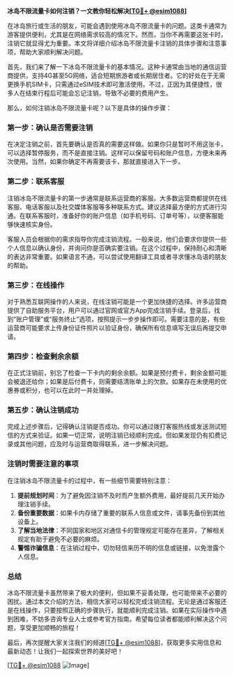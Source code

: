 **冰岛不限流量卡如何注销？一文教你轻松解决[[TG💪+ @esim1088](https://t.me/s/esim1088)]**

在冰岛旅行或生活的朋友，可能会遇到使用冰岛不限流量卡的问题。这类卡通常为游客提供便利，尤其是在网络需求较高的情况下。然而，当你不再需要这张卡时，注销它就显得尤为重要。本文将详细介绍冰岛不限流量卡注销的具体步骤和注意事项，帮助大家顺利解决问题。

首先，我们来了解一下冰岛不限流量卡的基本情况。这种卡通常由当地的通信运营商提供，支持4G甚至5G网络，适合短期旅游者或长期居住者。它的好处在于无需更换手机SIM卡，只需通过eSIM技术即可激活使用。不过，正因为其便捷性，很多人在结束行程后可能会忘记注销，导致不必要的费用产生。

那么，如何注销冰岛不限流量卡呢？以下是具体的操作步骤：

### **第一步：确认是否需要注销**
在决定注销之前，首先要确认是否真的需要这样做。如果你只是暂时不用这张卡，可以选择暂停服务，而不是直接注销。这样可以保留号码和账户信息，方便未来再次使用。当然，如果你确定不再需要该卡，那就直接进入下一步。

### **第二步：联系客服**
注销冰岛不限流量卡的第一步通常是联系运营商的客服。大多数运营商都提供在线客服、电话客服以及社交媒体客服等多种联系方式。建议选择最方便的方式进行沟通。在联系客服时，准备好你的账户信息（如手机号码、订单号等），以便客服能够快速核实身份。

客服人员会根据你的需求指导你完成注销流程。一般来说，他们会要求你提供一些个人信息以确认身份，并询问你是否确实要注销。在这个过程中，保持耐心和清晰的表达非常重要。如果语言不通，可以尝试使用翻译工具或者寻求懂冰岛语的朋友的帮助。

### **第三步：在线操作**
对于熟悉互联网操作的人来说，在线注销可能是一个更加快捷的选择。许多运营商提供了自助服务平台，用户可以通过官网或官方App完成注销手续。登录后，找到“账户管理”或“服务终止”选项，按照提示一步步操作即可。需要注意的是，有些运营商可能要求上传身份证件照片以验证身份，确保所有信息填写无误后再提交申请。

### **第四步：检查剩余余额**
在正式注销前，别忘了检查一下卡内的剩余余额。如果是预付费卡，剩余金额可能会被退还给你；如果是后付费卡，则需要结清账单上的欠款。如果存在未使用的优惠券或积分，也可以在此时一并处理掉。

### **第五步：确认注销成功**
完成上述步骤后，记得确认注销是否成功。你可以通过拨打客服热线或发送测试短信的方式来验证。如果一切正常，说明注销已经顺利完成。但如果发现仍有扣费记录或其他问题，应及时与运营商取得联系，进一步解决问题。

### **注销时需要注意的事项**
在注销冰岛不限流量卡的过程中，有一些细节需要特别注意：

1. **提前规划时间**：为了避免因注销不及时而产生额外费用，最好提前几天开始办理注销手续。
2. **备份重要数据**：如果卡内存储了重要的联系人信息或文件，请事先备份到其他设备上。
3. **了解当地法律**：不同国家和地区对通信卡的管理规定可能存在差异，了解相关规定有助于避免不必要的麻烦。
4. **警惕诈骗信息**：在注销过程中，切勿轻信来历不明的信息或链接，以免泄露个人信息。

### **总结**
冰岛不限流量卡虽然带来了极大的便利，但如果不妥善处理，也可能带来不必要的困扰。通过本文介绍的方法，相信大家可以轻松完成注销流程。无论是通过客服还是在线操作，只要按照正确的步骤执行，就能顺利完成注销。如果在实际操作中遇到困难，不妨多咨询专业人士或参考官方指南。希望每位读者都能顺利解决这个问题，享受更加顺畅的旅程！

最后，再次提醒大家关注我们的频道[[TG💪+ @esim1088](https://t.me/s/esim1088)]，获取更多实用信息和最新动态！让我们一起探索世界的美好吧！

[[TG💪+ @esim1088](https://t.me/s/esim1088) ![Image](https://i.postimg.cc/4NQfJmqS/Snipaste-2025-05-13-00-14-12.png)]